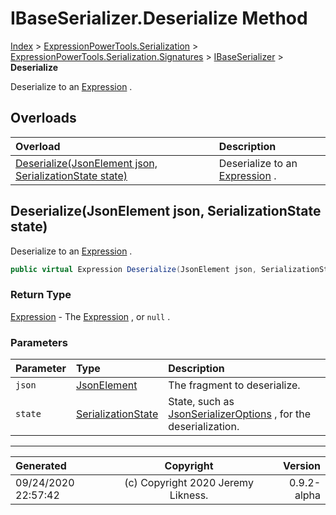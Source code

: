 ﻿# IBaseSerializer.Deserialize Method

[Index](../index.md) > [ExpressionPowerTools.Serialization](ExpressionPowerTools.Serialization.a.md) > [ExpressionPowerTools.Serialization.Signatures](ExpressionPowerTools.Serialization.Signatures.n.md) > [IBaseSerializer](ExpressionPowerTools.Serialization.Signatures.IBaseSerializer.i.md) > **Deserialize**

Deserialize to an [Expression](https://docs.microsoft.com/dotnet/api/system.linq.expressions.expression) .

## Overloads

| Overload | Description |
| :-- | :-- |
| [Deserialize(JsonElement json, SerializationState state)](#deserializejsonelement-json-serializationstate-state) | Deserialize to an [Expression](https://docs.microsoft.com/dotnet/api/system.linq.expressions.expression) . |
## Deserialize(JsonElement json, SerializationState state)

Deserialize to an [Expression](https://docs.microsoft.com/dotnet/api/system.linq.expressions.expression) .

```csharp
public virtual Expression Deserialize(JsonElement json, SerializationState state)
```

### Return Type

 [Expression](https://docs.microsoft.com/dotnet/api/system.linq.expressions.expression)  - The [Expression](https://docs.microsoft.com/dotnet/api/system.linq.expressions.expression) , or `null` .

### Parameters

| Parameter | Type | Description |
| :-- | :-- | :-- |
| `json` | [JsonElement](https://docs.microsoft.com/dotnet/api/system.text.json.jsonelement) | The fragment to deserialize. |
| `state` | [SerializationState](ExpressionPowerTools.Serialization.Serializers.SerializationState.cs.md) | State, such as [JsonSerializerOptions](https://docs.microsoft.com/dotnet/api/system.text.json.jsonserializeroptions) , for the deserialization. |



---

| Generated | Copyright | Version |
| :-- | :-: | --: |
| 09/24/2020 22:57:42 | (c) Copyright 2020 Jeremy Likness. | 0.9.2-alpha |

